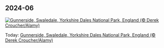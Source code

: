 ## 2024-06
[![Gunnerside, Swaledale, Yorkshire Dales National Park, England (© Derek Croucher/Alamy)](https://cn.bing.com/th?id=OHR.YorkshireDalesNP_EN-US6104560581_UHD.jpg&w=1000)](https://cn.bing.com/th?id=OHR.YorkshireDalesNP_EN-US6104560581_UHD.jpg&pid=hp&w=3840&h=2160&rs=1&c=4)

Today: [Gunnerside, Swaledale, Yorkshire Dales National Park, England (© Derek Croucher/Alamy)](https://cn.bing.com/th?id=OHR.YorkshireDalesNP_EN-US6104560581_UHD.jpg&pid=hp&w=3840&h=2160&rs=1&c=4)
  